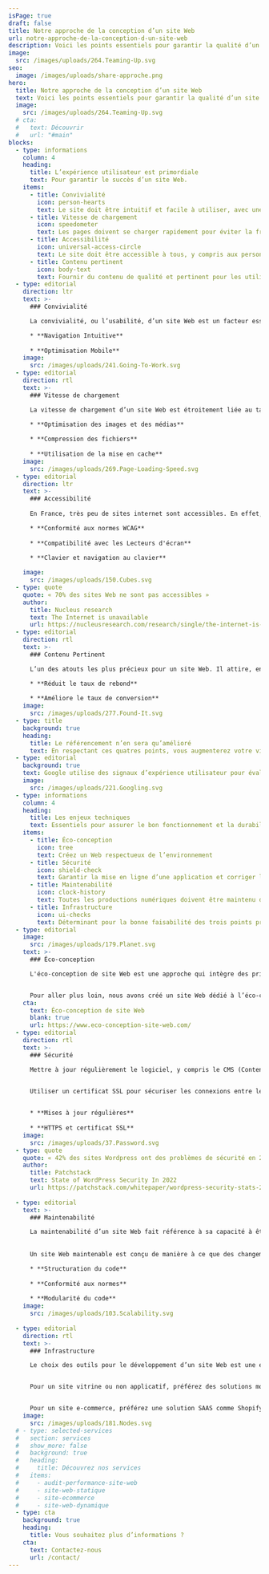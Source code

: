 ```yaml
---
isPage: true
draft: false
title: Notre approche de la conception d’un site Web
url: notre-approche-de-la-conception-d-un-site-web
description: Voici les points essentiels pour garantir la qualité d’un site Web dans le temps et son utilisation par les internautes.
image: 
  src: /images/uploads/264.Teaming-Up.svg
seo:
  image: /images/uploads/share-approche.png
hero:
  title: Notre approche de la conception d’un site Web
  text: Voici les points essentiels pour garantir la qualité d’un site Web dans le temps et son utilisation par les internautes.
  image:
    src: /images/uploads/264.Teaming-Up.svg
  # cta:
  #   text: Découvrir
  #   url: "#main"
blocks:
  - type: informations
    column: 4
    heading:
      title: L’expérience utilisateur est primordiale
      text: Pour garantir le succès d’un site Web.
    items: 
      - title: Convivialité
        icon: person-hearts
        text: Le site doit être intuitif et facile à utiliser, avec une navigation claire et des éléments interactifs bien conçus.
      - title: Vitesse de chargement
        icon: speedometer
        text: Les pages doivent se charger rapidement pour éviter la frustration des utilisateurs. Un temps de chargement lent peut augmenter le taux de rebond.
      - title: Accessibilité
        icon: universal-access-circle
        text: Le site doit être accessible à tous, y compris aux personnes handicapées, en offrant une compatibilité avec les lecteurs d’écran, des fonctionnalités de zoom…
      - title: Contenu pertinent
        icon: body-text
        text: Fournir du contenu de qualité et pertinent pour les utilisateurs, en tenant compte de leurs besoins et de leurs attentes.
  - type: editorial
    direction: ltr
    text: >-
      ### Convivialité

      La convivialité, ou l’usabilité, d’un site Web est un facteur essentiel pour améliorer l’expérience utilisateur et influencer le classement sur Google. Google accorde de l’importance à la convivialité d’un site, car cela contribue à garantir que les visiteurs trouvent rapidement les informations dont ils ont besoin et bénéficient d’une expérience positive. Cela a un impact direct sur le temps que les visiteurs passent sur un site.

      * **Navigation Intuitive**
      
      * **Optimisation Mobile**
    image:
      src: /images/uploads/241.Going-To-Work.svg
  - type: editorial
    direction: rtl
    text: >-
      ### Vitesse de chargement

      La vitesse de chargement d’un site Web est étroitement liée au taux de rebond, car elle a un impact significatif sur l’expérience utilisateur. Les visiteurs ont tendance à quitter un site si les pages mettent trop de temps à se charger, ce qui augmente le taux de rebond. Une vitesse de chargement rapide est donc cruciale pour maintenir un taux de rebond bas, améliorer la satisfaction des utilisateurs et maximiser l’engagement sur le site.

      * **Optimisation des images et des médias**
      
      * **Compression des fichiers**
      
      * **Utilisation de la mise en cache**
    image:
      src: /images/uploads/269.Page-Loading-Speed.svg
  - type: editorial
    direction: ltr
    text: >-
      ### Accessibilité
      
      En France, très peu de sites internet sont accessibles. En effet, 70% du contenu digital est inaccessible aux personnes en situation de handicap. Il peut être, par exemple, difficile d’écouter du contenu audio, de lire ou tout simplement de naviguer facilement sur le site web.

      * **Conformité aux normes WCAG**
      
      * **Compatibilité avec les Lecteurs d'écran**
      
      * **Clavier et navigation au clavier**

    image: 
      src: /images/uploads/150.Cubes.svg
  - type: quote
    quote: « 70% des sites Web ne sont pas accessibles »
    author:
      title: Nucleus research
      text: The Internet is unavailable
      url: https://nucleusresearch.com/research/single/the-internet-is-unavailable/
  - type: editorial
    direction: rtl
    text: >-
      ### Contenu Pertinent

      L’un des atouts les plus précieux pour un site Web. Il attire, engage, convertit, et fidélise les visiteurs, améliore le classement dans les moteurs de recherche, et renforce la crédibilité de votre site. Il est essentiel pour réussir en ligne.

      * **Réduit le taux de rebond**
      
      * **Améliore le taux de conversion**
    image: 
      src: /images/uploads/277.Found-It.svg
  - type: title
    background: true
    heading:
      title: Le référencement n’en sera qu’amélioré
      text: En respectant ces quatres points, vous augmenterez votre visibilité.
  - type: editorial
    background: true
    text: Google utilise des signaux d’expérience utilisateur pour évaluer la convivialité d’un site, y compris le taux de rebond, le temps passé sur le site, et d’autres métriques. L'amélioration de la convivialité de votre site est un moyen efficace d’améliorer son classement dans les résultats de recherche de Google.
    image: 
      src: /images/uploads/221.Googling.svg
  - type: informations
    column: 4
    heading:
      title: Les enjeux techniques
      text: Essentiels pour assurer le bon fonctionnement et la durabilité de votre site Web.
    items: 
      - title: Éco-conception
        icon: tree
        text: Créez un Web respectueux de l’environnement
      - title: Sécurité
        icon: shield-check
        text: Garantir la mise en ligne d’une application et corriger les vulnérabilités de sécurité
      - title: Maintenabilité
        icon: clock-history
        text: Toutes les productions numériques doivent être maintenu dans le temps.
      - title: Infrastructure
        icon: ui-checks
        text: Déterminant pour la bonne faisabilité des trois points précédents.
  - type: editorial
    image:
      src: /images/uploads/179.Planet.svg
    text: >-
      ### Éco-conception

      L'éco-conception de site Web est une approche qui intègre des principes de durabilité environnementale dans le processus de conception et de développement des sites internet. Elle vise à réduire l’impact écologique des sites en optimisant l’efficacité énergétique, en minimisant les émissions de carbone et en réduisant la consommation de ressources.


      Pour aller plus loin, nous avons créé un site Web dédié à l’éco-conception.
    cta:
      text: Éco-conception de site Web
      blank: true
      url: https://www.eco-conception-site-web.com/
  - type: editorial
    direction: rtl
    text: >-
      ### Sécurité

      Mettre à jour régulièrement le logiciel, y compris le CMS (Content Management System) ou tout autre composant, pour corriger les vulnérabilités de sécurité.

      
      Utiliser un certificat SSL pour sécuriser les connexions entre le navigateur de l’utilisateur et le serveur web, assurant ainsi le chiffrement des données.


      * **Mises à jour régulières** 
      
      * **HTTPS et certificat SSL**
    image: 
      src: /images/uploads/37.Password.svg
  - type: quote
    quote: « 42% des sites Wordpress ont des problèmes de sécurité en 2022 »
    author:
      title: Patchstack
      text: State of WordPress Security In 2022
      url: https://patchstack.com/whitepaper/wordpress-security-stats-2022/
    
  - type: editorial
    text: >-
      ### Maintenabilité

      La maintenabilité d’un site Web fait référence à sa capacité à être facilement modifié, mis à jour, et réparé au fil du temps. 
      
      
      Un site Web maintenable est conçu de manière à ce que des changements puissent être apportés sans affecter négativement d’autres parties du site, ce qui réduit les coûts et le temps nécessaires pour les mises à jour et les réparations. Une bonne maintenabilité implique une structure propre, une documentation claire, et l’utilisation de meilleures pratiques de développement pour assurer la flexibilité et la facilité de gestion du site Web sur le long terme.

      * **Structuration du code**
      
      * **Conformité aux normes**
      
      * **Modularité du code**
    image:
      src: /images/uploads/103.Scalability.svg
  
  - type: editorial
    direction: rtl
    text: >-
      ### Infrastructure

      Le choix des outils pour le développement d’un site Web est une étape cruciale, car il peut avoir un impact significatif sur les précédents points.


      Pour un site vitrine ou non applicatif, préférez des solutions modernes Jamstack ([comme notre solution Hugolify](/notre-solution-et-produits/hugolify/)) plutôt qu’utiliser des CMS comme Wordpress, Drupal ou Joomla.


      Pour un site e-commerce, préférez une solution SAAS comme Shopify plutôt que des solutions comme Prestashop, Magento ou WooCommerce. La maintenance et la sécurité seront dans ce cas déléguées.
    image:
      src: /images/uploads/181.Nodes.svg
  # - type: selected-services
  #   section: services
  #   show_more: false
  #   background: true
  #   heading:
  #     title: Découvrez nos services
  #   items:
  #     - audit-performance-site-web
  #     - site-web-statique
  #     - site-ecommerce
  #     - site-web-dynamique
  - type: cta
    background: true
    heading:
      title: Vous souhaitez plus d’informations ?
    cta:
      text: Contactez-nous
      url: /contact/
---
```

